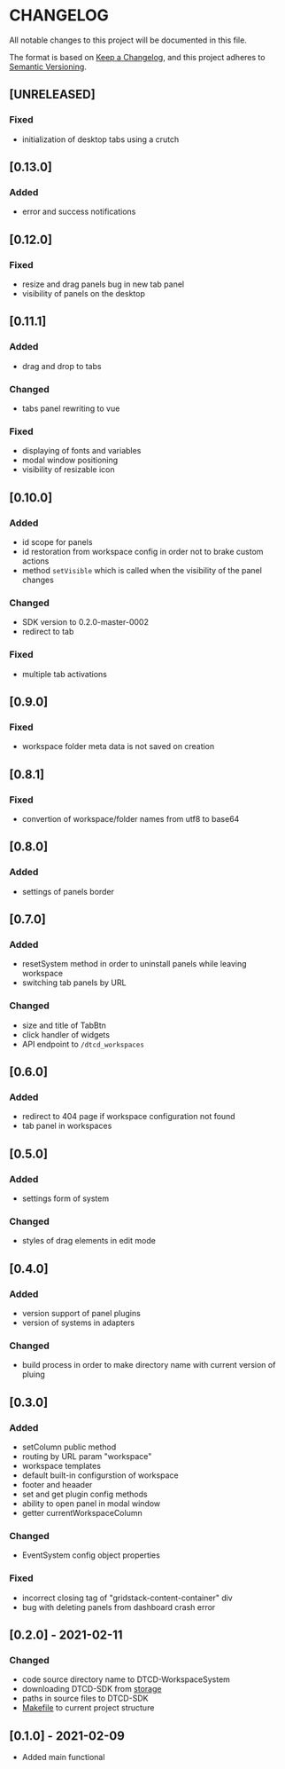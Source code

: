 # CHANGELOG

All notable changes to this project will be documented in this file.

The format is based on [Keep a Changelog](https://keepachangelog.com/en/1.0.0/),
and this project adheres to [Semantic Versioning](https://semver.org/spec/v2.0.0.html).

## [UNRELEASED]

### Fixed

- initialization of desktop tabs using a crutch

## [0.13.0]

### Added

- error and success notifications

## [0.12.0]

### Fixed

- resize and drag panels bug in new tab panel
- visibility of panels on the desktop

## [0.11.1]

### Added

- drag and drop to tabs

### Changed

- tabs panel rewriting to vue

### Fixed

- displaying of fonts and variables
- modal window positioning
- visibility of resizable icon

## [0.10.0]

### Added

- id scope for panels
- id restoration from workspace config in order not to brake custom actions
- method `setVisible` which is called when the visibility of the panel changes

### Changed

- SDK version to 0.2.0-master-0002
- redirect to tab

### Fixed

- multiple tab activations

## [0.9.0]

### Fixed

- workspace folder meta data is not saved on creation

## [0.8.1]

### Fixed

- convertion of workspace/folder names from utf8 to base64

## [0.8.0]

### Added

- settings of panels border

## [0.7.0]

### Added

- resetSystem method in order to uninstall panels while leaving workspace
- switching tab panels by URL

### Changed

- size and title of TabBtn
- click handler of widgets
- API endpoint to `/dtcd_workspaces`

## [0.6.0]

### Added

- redirect to 404 page if workspace configuration not found
- tab panel in workspaces

## [0.5.0]

### Added

- settings form of system

### Changed

- styles of drag elements in edit mode

## [0.4.0]

### Added

- version support of panel plugins
- version of systems in adapters

### Changed

- build process in order to make directory name with current version of pluing

## [0.3.0]

### Added

- setColumn public method
- routing by URL param "workspace"
- workspace templates
- default built-in configurstion of workspace
- footer and heaader
- set and get plugin config methods
- ability to open panel in modal window
- getter currentWorkspaceColumn

### Changed

- EventSystem config object properties

### Fixed

- incorrect closing tag of "gridstack-content-container" div
- bug with deleting panels from dashboard crash error

## [0.2.0] - 2021-02-11

### Changed

- code source directory name to DTCD-WorkspaceSystem
- downloading DTCD-SDK from [storage](http://storage.dev.isgneuro.com)
- paths in source files to DTCD-SDK
- [Makefile](Makefile) to current project structure

## [0.1.0] - 2021-02-09

- Added main functional

